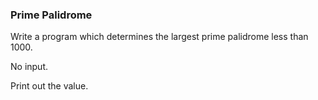 ### Prime Palidrome

Write a program which determines the largest prime palidrome less than 1000.

No input.

Print out the value.
